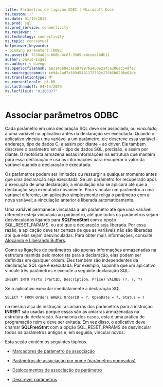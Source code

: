 ```yaml
---
title: Parâmetros de ligação ODBC | Microsoft Docs
ms.custom: ''
ms.date: 01/19/2017
ms.prod: sql
ms.prod_service: connectivity
ms.reviewer: ''
ms.technology: connectivity
ms.topic: conceptual
helpviewer_keywords:
- binding parameters [ODBC]
ms.assetid: 7538a82b-b08b-4c8f-9809-e4ccea16db11
author: David-Engel
ms.author: v-daenge
ms.openlocfilehash: 6e314bb9e3a1a979976a450e2a45a286ec54dfe7
ms.sourcegitcommit: ce94c2ad7a50945481172782c270b5b0206e61de
ms.translationtype: MT
ms.contentlocale: pt-BR
ms.lasthandoff: 04/14/2020
ms.locfileid: "81306377"
---
```

# <a name="binding-parameters-odbc"></a>Associar parâmetros ODBC
Cada parâmetro em uma declaração SQL deve ser associado, ou *vinculado,* a uma variável no aplicativo antes da declaração ser executada. Quando o aplicativo vincula uma variável a um parâmetro, ele descreve essa variável - endereço, tipo de dados C, e assim por diante - ao driver. Ele também descreve o parâmetro em si - tipo de dados SQL, precisão, e assim por diante. O motorista armazena essas informações na estrutura que mantém para essa declaração e usa as informações para recuperar o valor da variável quando a declaração é executada.  
  
 Os parâmetros podem ser limitados ou ressurgir a qualquer momento antes que uma declaração seja executada. Se um parâmetro for recuperado após a execução de uma declaração, a vinculação não se aplicará até que a declaração seja executada novamente. Para vincular um parâmetro a uma variável diferente, um aplicativo simplesmente religa o parâmetro com a nova variável; a vinculação anterior é liberada automaticamente.  
  
 Uma variável permanece vinculada a um parâmetro até que uma variável diferente esteja vinculada ao parâmetro, até que todos os parâmetros sejam desvinculados ligando para **SQLFreeStmt** com a opção SQL_RESET_PARAMS, ou até que a declaração seja liberada. Por essa razão, a aplicação deve ter certeza de que as variáveis não são liberadas até que elas sejam desvinculadas. Para obter mais informações, consulte [Alocando e Liberando Buffers](../../../odbc/reference/develop-app/allocating-and-freeing-buffers.md).  
  
 Como as ligações de parâmetros são apenas informações armazenadas na estrutura mantida pelo motorista para a declaração, elas podem ser definidas em qualquer ordem. Eles também são independentes da declaração SQL que é executada. Por exemplo, suponha que um aplicativo vincule três parâmetros e execute a seguinte declaração SQL:  
  
```  
INSERT INTO Parts (PartID, Description, Price) VALUES (?, ?, ?)  
```  
  
 Se o aplicativo executar imediatamente a declaração SQL  
  
```  
SELECT * FROM Orders WHERE OrderID = ?, OpenDate = ?, Status = ?  
```  
  
 na mesma alça de instrução, as amarras dos parâmetros para a instrução **INSERT** são usadas porque essas são as amarras armazenadas na estrutura da declaração. Na maioria dos casos, esta é uma prática de programação ruim e deve ser evitada. Em vez disso, o aplicativo deve chamar **SQLFreeStmt** com a opção SQL_RESET_PARAMS de desvincular todos os parâmetros antigos e, em seguida, vincular novos.  
  
 Esta seção contém os seguintes tópicos.  
  
-   [Marcadores de parâmetro de associação](../../../odbc/reference/develop-app/binding-parameter-markers.md)  
  
-   [Parâmetros de associação por nome (parâmetros nomeados)](../../../odbc/reference/develop-app/binding-parameters-by-name-named-parameters.md)  
  
-   [Deslocamentos de associação de parâmetro](../../../odbc/reference/develop-app/parameter-binding-offsets.md)  
  
-   [Descrever parâmetros](../../../odbc/reference/develop-app/describing-parameters.md)
